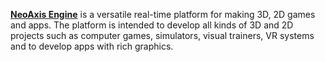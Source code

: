 [**NeoAxis Engine**](https://www.neoaxis.com/) is a versatile real-time platform for making 3D, 2D games and apps. The platform is intended to develop all kinds of 3D and 2D projects such as computer games, simulators, visual trainers, VR systems and to develop apps with rich graphics.